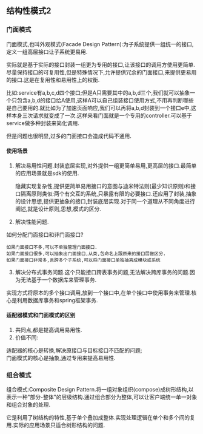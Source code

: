 ## 结构性模式2


### 门面模式

门面模式,也叫外观模式(Facade Design Pattern):为子系统提供一组统一的接口,定义一组高层接口让子系统更易用.

实际就是基于实际的接口封装一组更为专用的接口,让该接口的调用方使用更简单.    
尽量保持接口的可复用性,但是特殊情况下,允许提供冗余的门面接口,来提供更易用的接口.这是在复用性和易用性上的权衡.

比如:service有a,b,c,d四个接口;但是A只需要其中的a,b,d三个,我们就可以抽象一个只包含a,b,d的接口给A使用,这样A可以自己组装接口使用方式,不用再判断哪些是自己要用的.就比如为了加速页面响应,我们可以再将a,b,d封装到一个接口e中,这样本身三次请求就变成了一次.这样来看门面就是一个专用的controller.可以基于service做多种封装来简化调用.

但是问题也很明显,过多的门面接口会造成代码不通用.

#### 使用场景

1. 解决易用性问题.封装底层实现,对外提供一组更简单易用,更高层的接口.最简单的应用场景就是sdk的使用.

    隐藏实现复杂性,提供更简单易用接口的意图与迪米特法则(最少知识原则)和接口隔离原则类似:两个有交互的系统,只暴露有限的必要接口.还应用了封装,抽象的设计思想,提供更抽象的接口,封装底层实现.对于同一个道理从不同角度进行阐述,就是设计原则,思想,模式的区分.

2. 解决性能问题.

如何分配门面接口和非门面接口?     
```
如果门面接口不多,可以不单独管理门面接口.    
如果门面接口很多,可以抽象出门面接口,从类,包命名上跟原来的接口层做区分.    
如果门面接口非常多,且跨多个子系统,可以将门面接口单独抽离成模块或系统
```

3. 解决分布式事务问题.这个只能接口跨表事务问题,无法解决跨库事务的问题.因为无法基于一个数据库来管理事务.

实现方式将原本的多个接口调用,放到一个接口中,在单个接口中使用事务来管理.核心是利用数据库事务和spring框架事务.

#### 适配器模式和门面模式的区别

1. 共同点,都是提高调用易用性.
2. 价值不同:

适配器的核心是转换,解决原接口与目标接口不匹配的问题;    
门面模式的核心是抽象,通过专用来提高易用性.



### 组合模式

组合模式:Composite Design Pattern.将一组对象组织(compose)成树形结构,以表示一种"部分-整体"的层级结构.通过组合部分为整体,可以让客户端统一单一对象和组合对象的处理.

它是利用了树结构的特性,基于单个叠加成整体.实现处理逻辑在单个和多个间的复用.实际的应用场景只适合树形结构的问题.

















